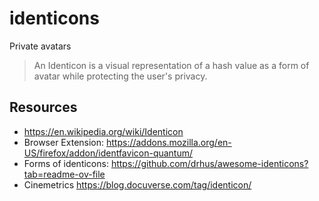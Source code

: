 # identicons
Private avatars

> An Identicon is a visual representation of a hash value as a form of avatar while protecting the user's privacy.

## Resources

- https://en.wikipedia.org/wiki/Identicon
- Browser Extension: https://addons.mozilla.org/en-US/firefox/addon/identfavicon-quantum/
- Forms of identicons: https://github.com/drhus/awesome-identicons?tab=readme-ov-file
- Cinemetrics https://blog.docuverse.com/tag/identicon/
